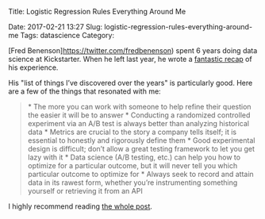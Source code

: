 Title: Logistic Regression Rules Everything Around Me

Date: 2017-02-21 13:27
Slug: logistic-regression-rules-everything-around-me
Tags: datascience
Category:

[Fred Benenson]https://twitter.com/fredbenenson) spent 6 years doing data science at Kickstarter. When he left last year, he wrote a [fantastic recap](https://hackernoon.com/on-to-the-next-2-271-days-309d6ba672d7#.rpdi9rsle) of his experience.

His "list of things I’ve discovered over the years" is particularly good. Here are a few of the things that resonated with me:

<blockquote>
* The more you can work with someone to help refine their question the easier it will be to answer
* Conducting a randomized controlled experiment via an A/B test is always better than analyzing historical data
* Metrics are crucial to the story a company tells itself; it is essential to honestly and rigorously define them
* Good experimental design is difficult; don’t allow a great testing framework to let you get lazy with it
* Data science (A/B testing, etc.) can help you how to optimize for a particular outcome, but it will never tell you which particular outcome to optimize for
* Always seek to record and attain data in its rawest form, whether you’re instrumenting something yourself or retrieving it from an API
</blockquote>

I highly recommend reading [the whole post](https://hackernoon.com/on-to-the-next-2-271-days-309d6ba672d7#.rpdi9rsle).